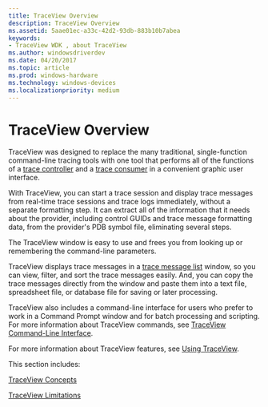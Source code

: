 ```yaml
---
title: TraceView Overview
description: TraceView Overview
ms.assetid: 5aae01ec-a33c-42d2-93db-883b10b7abea
keywords:
- TraceView WDK , about TraceView
ms.author: windowsdriverdev
ms.date: 04/20/2017
ms.topic: article
ms.prod: windows-hardware
ms.technology: windows-devices
ms.localizationpriority: medium
---
```


# TraceView Overview


TraceView was designed to replace the many traditional, single-function command-line tracing tools with one tool that performs all of the functions of a [trace controller](trace-controller.md) and a [trace consumer](trace-consumer.md) in a convenient graphic user interface.

With TraceView, you can start a trace session and display trace messages from real-time trace sessions and trace logs immediately, without a separate formatting step. It can extract all of the information that it needs about the provider, including control GUIDs and trace message formatting data, from the provider's PDB symbol file, eliminating several steps.

The TraceView window is easy to use and frees you from looking up or remembering the command-line parameters.

TraceView displays trace messages in a [trace message list](trace-message-lists.md) window, so you can view, filter, and sort the trace messages easily. And, you can copy the trace messages directly from the window and paste them into a text file, spreadsheet file, or database file for saving or later processing.

TraceView also includes a command-line interface for users who prefer to work in a Command Prompt window and for batch processing and scripting. For more information about TraceView commands, see [TraceView Command-Line Interface](traceview-command-line-interface.md).

For more information about TraceView features, see [Using TraceView](using-traceview.md).

This section includes:

[TraceView Concepts](traceview-concepts.md)

[TraceView Limitations](traceview-limitations.md)

 

 





